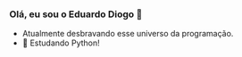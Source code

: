 ### Olá, eu sou o Eduardo Diogo 👋

- Atualmente desbravando esse universo da programação.
- 🌱 Estudando Python!
